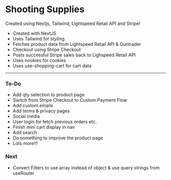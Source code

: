 # Shooting Supplies

Created using Nextjs, Tailwind, Lightspeed Retail API and Stripe!

- Created with NextJS
- Uses Tailwind for styling.
- Fetches product data from Lightspeed Retail API & Guntrader
- Checkout using Stripe Checkout
- Posts successful Stripe sales back to Lighspeed Retail API
- Uses nookies for cookies
- Uses use-shopping-cart for cart data


---

### To-Do

- Add qty selection to product page
- Switch from Stripe Checkout to Custom Payment Flow
- Add custom emails
- Add terms & privacy pages
- Social media
- User login for fetch previous orders etc.
- Finish mini cart display in nav
- Add search
- Do something to improve the product page
- Lots more!!!

### Next 
- Convert Filters to use array instead of object & use query strings from useRouter